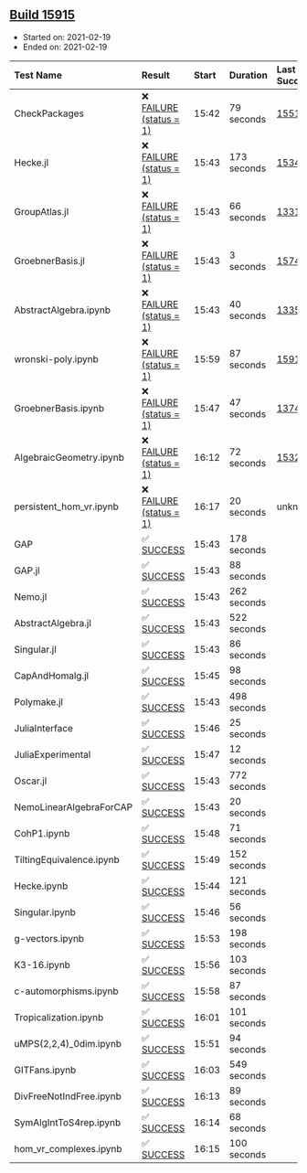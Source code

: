 ## [Build 15915](https://oscarci.mathematik.uni-kl.de/job/oscar/15915/)

* Started on: 2021-02-19
* Ended on: 2021-02-19

| Test Name    | Result | Start | Duration | Last Success | First Failure |
|:-------------|:-------|:------|:---------|:-------------|:--------------|
| CheckPackages | ❌ [FAILURE (status = 1)](https://oscarci.mathematik.uni-kl.de/job/oscar/15915/artifact/logs/build-15915/CheckPackages.log) | 15:42 | 79 seconds | [15514](https://oscarci.mathematik.uni-kl.de/job/oscar/15514/) | [15515](https://oscarci.mathematik.uni-kl.de/job/oscar/15515/) |
| Hecke.jl | ❌ [FAILURE (status = 1)](https://oscarci.mathematik.uni-kl.de/job/oscar/15915/artifact/logs/build-15915/Hecke.jl.log) | 15:43 | 173 seconds | [15344](https://oscarci.mathematik.uni-kl.de/job/oscar/15344/) | [15348](https://oscarci.mathematik.uni-kl.de/job/oscar/15348/) |
| GroupAtlas.jl | ❌ [FAILURE (status = 1)](https://oscarci.mathematik.uni-kl.de/job/oscar/15915/artifact/logs/build-15915/GroupAtlas.jl.log) | 15:43 | 66 seconds | [13311](https://oscarci.mathematik.uni-kl.de/job/oscar/13311/) | [13312](https://oscarci.mathematik.uni-kl.de/job/oscar/13312/) |
| GroebnerBasis.jl | ❌ [FAILURE (status = 1)](https://oscarci.mathematik.uni-kl.de/job/oscar/15915/artifact/logs/build-15915/GroebnerBasis.jl.log) | 15:43 | 3 seconds | [15745](https://oscarci.mathematik.uni-kl.de/job/oscar/15745/) | [15746](https://oscarci.mathematik.uni-kl.de/job/oscar/15746/) |
| AbstractAlgebra.ipynb | ❌ [FAILURE (status = 1)](https://oscarci.mathematik.uni-kl.de/job/oscar/15915/artifact/logs/build-15915/AbstractAlgebra.ipynb.log) | 15:43 | 40 seconds | [13355](https://oscarci.mathematik.uni-kl.de/job/oscar/13355/) | [13356](https://oscarci.mathematik.uni-kl.de/job/oscar/13356/) |
| wronski-poly.ipynb | ❌ [FAILURE (status = 1)](https://oscarci.mathematik.uni-kl.de/job/oscar/15915/artifact/logs/build-15915/wronski-poly.ipynb.log) | 15:59 | 87 seconds | [15914](https://oscarci.mathematik.uni-kl.de/job/oscar/15914/) | [15915](https://oscarci.mathematik.uni-kl.de/job/oscar/15915/) |
| GroebnerBasis.ipynb | ❌ [FAILURE (status = 1)](https://oscarci.mathematik.uni-kl.de/job/oscar/15915/artifact/logs/build-15915/GroebnerBasis.ipynb.log) | 15:47 | 47 seconds | [13748](https://oscarci.mathematik.uni-kl.de/job/oscar/13748/) | [13749](https://oscarci.mathematik.uni-kl.de/job/oscar/13749/) |
| AlgebraicGeometry.ipynb | ❌ [FAILURE (status = 1)](https://oscarci.mathematik.uni-kl.de/job/oscar/15915/artifact/logs/build-15915/AlgebraicGeometry.ipynb.log) | 16:12 | 72 seconds | [15322](https://oscarci.mathematik.uni-kl.de/job/oscar/15322/) | [15323](https://oscarci.mathematik.uni-kl.de/job/oscar/15323/) |
| persistent_hom_vr.ipynb | ❌ [FAILURE (status = 1)](https://oscarci.mathematik.uni-kl.de/job/oscar/15915/artifact/logs/build-15915/persistent_hom_vr.ipynb.log) | 16:17 | 20 seconds | unknown | unknown |
| GAP | ✅ [SUCCESS](https://oscarci.mathematik.uni-kl.de/job/oscar/15915/artifact/logs/build-15915/GAP.log) | 15:43 | 178 seconds |  |  |
| GAP.jl | ✅ [SUCCESS](https://oscarci.mathematik.uni-kl.de/job/oscar/15915/artifact/logs/build-15915/GAP.jl.log) | 15:43 | 88 seconds |  |  |
| Nemo.jl | ✅ [SUCCESS](https://oscarci.mathematik.uni-kl.de/job/oscar/15915/artifact/logs/build-15915/Nemo.jl.log) | 15:43 | 262 seconds |  |  |
| AbstractAlgebra.jl | ✅ [SUCCESS](https://oscarci.mathematik.uni-kl.de/job/oscar/15915/artifact/logs/build-15915/AbstractAlgebra.jl.log) | 15:43 | 522 seconds |  |  |
| Singular.jl | ✅ [SUCCESS](https://oscarci.mathematik.uni-kl.de/job/oscar/15915/artifact/logs/build-15915/Singular.jl.log) | 15:43 | 86 seconds |  |  |
| CapAndHomalg.jl | ✅ [SUCCESS](https://oscarci.mathematik.uni-kl.de/job/oscar/15915/artifact/logs/build-15915/CapAndHomalg.jl.log) | 15:45 | 98 seconds |  |  |
| Polymake.jl | ✅ [SUCCESS](https://oscarci.mathematik.uni-kl.de/job/oscar/15915/artifact/logs/build-15915/Polymake.jl.log) | 15:43 | 498 seconds |  |  |
| JuliaInterface | ✅ [SUCCESS](https://oscarci.mathematik.uni-kl.de/job/oscar/15915/artifact/logs/build-15915/JuliaInterface.log) | 15:46 | 25 seconds |  |  |
| JuliaExperimental | ✅ [SUCCESS](https://oscarci.mathematik.uni-kl.de/job/oscar/15915/artifact/logs/build-15915/JuliaExperimental.log) | 15:47 | 12 seconds |  |  |
| Oscar.jl | ✅ [SUCCESS](https://oscarci.mathematik.uni-kl.de/job/oscar/15915/artifact/logs/build-15915/Oscar.jl.log) | 15:43 | 772 seconds |  |  |
| NemoLinearAlgebraForCAP | ✅ [SUCCESS](https://oscarci.mathematik.uni-kl.de/job/oscar/15915/artifact/logs/build-15915/NemoLinearAlgebraForCAP.log) | 15:43 | 20 seconds |  |  |
| CohP1.ipynb | ✅ [SUCCESS](https://oscarci.mathematik.uni-kl.de/job/oscar/15915/artifact/logs/build-15915/CohP1.ipynb.log) | 15:48 | 71 seconds |  |  |
| TiltingEquivalence.ipynb | ✅ [SUCCESS](https://oscarci.mathematik.uni-kl.de/job/oscar/15915/artifact/logs/build-15915/TiltingEquivalence.ipynb.log) | 15:49 | 152 seconds |  |  |
| Hecke.ipynb | ✅ [SUCCESS](https://oscarci.mathematik.uni-kl.de/job/oscar/15915/artifact/logs/build-15915/Hecke.ipynb.log) | 15:44 | 121 seconds |  |  |
| Singular.ipynb | ✅ [SUCCESS](https://oscarci.mathematik.uni-kl.de/job/oscar/15915/artifact/logs/build-15915/Singular.ipynb.log) | 15:46 | 56 seconds |  |  |
| g-vectors.ipynb | ✅ [SUCCESS](https://oscarci.mathematik.uni-kl.de/job/oscar/15915/artifact/logs/build-15915/g-vectors.ipynb.log) | 15:53 | 198 seconds |  |  |
| K3-16.ipynb | ✅ [SUCCESS](https://oscarci.mathematik.uni-kl.de/job/oscar/15915/artifact/logs/build-15915/K3-16.ipynb.log) | 15:56 | 103 seconds |  |  |
| c-automorphisms.ipynb | ✅ [SUCCESS](https://oscarci.mathematik.uni-kl.de/job/oscar/15915/artifact/logs/build-15915/c-automorphisms.ipynb.log) | 15:58 | 87 seconds |  |  |
| Tropicalization.ipynb | ✅ [SUCCESS](https://oscarci.mathematik.uni-kl.de/job/oscar/15915/artifact/logs/build-15915/Tropicalization.ipynb.log) | 16:01 | 101 seconds |  |  |
| uMPS(2,2,4)_0dim.ipynb | ✅ [SUCCESS](https://oscarci.mathematik.uni-kl.de/job/oscar/15915/artifact/logs/build-15915/uMPS-2-2-4-_0dim.ipynb.log) | 15:51 | 94 seconds |  |  |
| GITFans.ipynb | ✅ [SUCCESS](https://oscarci.mathematik.uni-kl.de/job/oscar/15915/artifact/logs/build-15915/GITFans.ipynb.log) | 16:03 | 549 seconds |  |  |
| DivFreeNotIndFree.ipynb | ✅ [SUCCESS](https://oscarci.mathematik.uni-kl.de/job/oscar/15915/artifact/logs/build-15915/DivFreeNotIndFree.ipynb.log) | 16:13 | 89 seconds |  |  |
| SymAlgIntToS4rep.ipynb | ✅ [SUCCESS](https://oscarci.mathematik.uni-kl.de/job/oscar/15915/artifact/logs/build-15915/SymAlgIntToS4rep.ipynb.log) | 16:14 | 68 seconds |  |  |
| hom_vr_complexes.ipynb | ✅ [SUCCESS](https://oscarci.mathematik.uni-kl.de/job/oscar/15915/artifact/logs/build-15915/hom_vr_complexes.ipynb.log) | 16:15 | 100 seconds |  |  |
